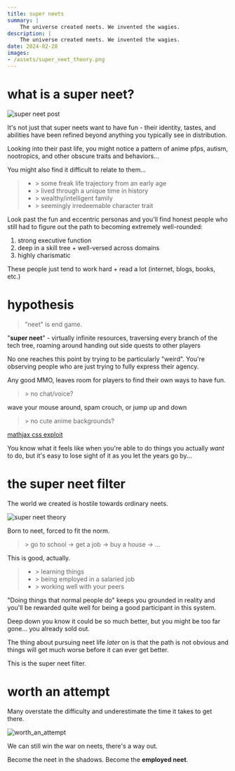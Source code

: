 ```yaml
---
title: super neets
summary: |
    The universe created neets. We invented the wagies.
description: |
    The universe created neets. We invented the wagies.
date: 2024-02-28
images:
- /assets/super_neet_theory.png
---
```


# what is a super neet?

![super neet post](/assets/super_neet_post.png)

It's not just that super neets want to have fun - their identity, tastes, and
abilities have been refined beyond anything you typically see in distribution.

Looking into their past life, you might notice a pattern of anime pfps, autism,
nootropics, and other obscure traits and behaviors...

You might also find it difficult to relate to them...

> - \> some freak life trajectory from an early age
> - \> lived through a unique time in history
> - \> wealthy/intelligent family
> - \> seemingly irredeemable character trait

Look past the fun and eccentric personas and you'll find honest people who
still had to figure out the path to becoming extremely well-rounded:

1. strong executive function
2. deep in a skill tree + well-versed across domains
3. highly charismatic

These people just tend to work hard + read a lot (internet, blogs, books, etc.)

# hypothesis

> "neet" is end game.

"**super neet**" - virtually infinite resources, traversing every branch of the
tech tree, roaming around handing out side quests to other players

No one reaches this point by trying to be particularly "weird". You're
observing people who are just trying to fully express their agency.

Any good MMO, leaves room for players to find their own ways to have fun.

> \> no chat/voice?

wave your mouse around, spam crouch, or jump up and down

> \> no cute anime backgrounds?

[mathjax css exploit](https://kennethnym.com/blog/mathjax-css-injection/)

You know what it feels like when you're able to do things you actually _want_
to do, but it's easy to lose sight of it as you let the years go by...

# the super neet filter

The world we created is hostile towards ordinary neets.

![super neet theory](/assets/super_neet_theory.png)

Born to neet, forced to fit the norm.

> \> go to school -> get a job -> buy a house -> ...

This is good, actually. 

> - \> learning things 
> - \> being employed in a salaried job
> - \> working well with your peers

"Doing things that normal people do" keeps you grounded in reality and you'll
be rewarded quite well for being a good participant in this system.

Deep down you know it could be so much better, but you might be too far gone...
you already sold out.

The thing about pursuing neet life *later* on is that the path is not obvious
and things will get much worse before it can ever get better.

This is the super neet filter.

# worth an attempt

Many overstate the difficulty and underestimate the time it takes to get
there.

![worth_an_attempt](/assets/for_preferred_homie.png)

We can still win the war on neets, there's a way out.

Become the neet in the shadows. Become the **employed neet**.

